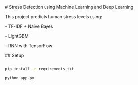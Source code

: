 \# Stress Detection using Machine Learning and Deep Learning



This project predicts human stress levels using:

\- TF-IDF + Naive Bayes

\- LightGBM

\- RNN with TensorFlow



\## Setup



```bash

pip install -r requirements.txt

python app.py



